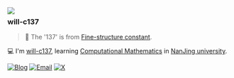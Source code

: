 <a href="#">
<img align="left" src='https://github-readme-stats.vercel.app/api?username=will-c137&show_icons=true&theme=tokyonight'>
</a>  

### will-c137

> 🤩 The '137' is from [Fine-structure constant](https://en.wikipedia.org/wiki/Fine-structure_constant?useskin=vector).

💻 I'm [will-c137](https://will-c137.github.io), learning [Computational Mathematics](https://en.wikipedia.org/wiki/Computational_mathematics?useskin=vector) in [NanJing university](https://www.nju.edu.cn).


[![Blog](https://img.shields.io/badge/Blog-@will's%20Blog-blue.svg)](https://will-c137.github.io)
[![Email](https://img.shields.io/badge/Email-@willunhappy-blue.svg)](mailto:willunhappy@gmail.com)
[![X](https://img.shields.io/badge/X-@willMayday-blue.svg)](https://twitter.com/WillMayday)
